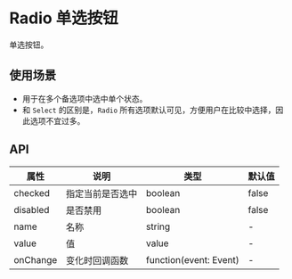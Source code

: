 # Radio 单选按钮
单选按钮。

## 使用场景
- 用于在多个备选项中选中单个状态。
- 和 `Select` 的区别是，`Radio` 所有选项默认可见，方便用户在比较中选择，因此选项不宜过多。

## API
属性 | 说明 | 类型 | 默认值
---|---|---|---
checked | 指定当前是否选中 | boolean | false
disabled | 是否禁用 | boolean | false
name | 名称 | string | -
value | 值 | value | -
onChange | 变化时回调函数 | function(event: Event) | -

